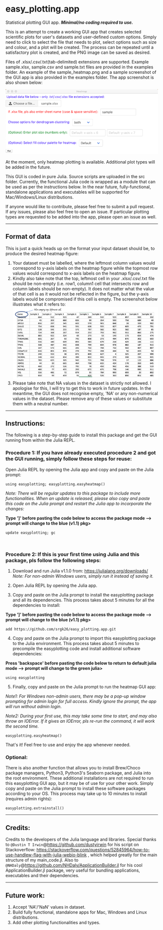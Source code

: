 # easy_plotting.app
Statistical plotting GUI app. ***Minimal/no coding required to use.*** 

This is an attempt to create a working GUI app that creates selected scientific plots for user's datasets and user-defined custom options. Simply need to click to select the file that needs to plot, select options such as size and colour, and a plot will be created. The process can be repeated until a satisfactory plot is created, and the PNG image can be saved as desired.

Files of .xlsx/.csv/.txt(tab-delimited) extensions are supported. Example sample.xlsx, sample.csv and sample.txt files are provided in the examples folder. An example of the sample_heatmap.png and a sample screenshot of the GUI app is also provided in the examples folder. The app screenshot is also shown below:

![Alt text](/examples/App_Screenshot.png?raw=true "Heatmap Plotting")

At the moment, only heatmap plotting is available. Additional plot types will be added in the future.

This GUI is coded in pure Julia. Source scripts are uploaded in the src folder. Currently, the functional Julia code is wrapped as a module that can be used as per the instructions below. In the near future, fully-functional, standalone applications and executables will be supported for Mac/Windows/Linux distributions.

If anyone would like to contribute, please feel free to submit a pull request. If any issues, please also feel free to open an issue. If particular plotting types are requested to be added into the app, please open an issue as well.

***

## Format of data

This is just a quick heads up on the format your input dataset should be, to produce the desired heatmap figure:

  1. Your dataset must be labelled, where the leftmost column values would correspond to y-axis labels on the heatmap figure while the topmost row values would correspond to x-axis labels on the heatmap figure.
  2. Kindly also take note that the top, leftmost cell in your .xlsx/.csv/.txt file should be non-empty (i.e. row1, column1 cell that intersects row and column labels should be non-empty). It does not matter what the value of that cell is as it would not be reflected in the figure, but the y-axis labels would be compromised if this cell is empty. The screenshot below illustrates what it refers to:
![Alt text](/examples/Nonempty_cell.png?raw=true "Non-empty top leftmost cell")
  3. Please take note that NA values in the dataset is strictly not allowed. I apologise for this, I will try to get this to work in future updates. In the meantime, the GUI does not recognise empty, 'NA' or any non-numerical values in the dataset. Please remove any of these values or substitute them with a neutral number.
  
***

## Instructions:

The following is a step-by-step guide to install this package and get the GUI running from within the Julia REPL.

### Procedure 1: If you have already executed procedure 2 and got the GUI running, simply follow these steps for reuse:
  Open Julia REPL by opening the Julia app and copy and paste on the Julia prompt:
  ```
  using easyplotting; easyplotting.easyheatmap()
  ```
  
  *Note: There will be regular updates to this package to include more functionalities. When an update is released, please also copy and paste this code on the Julia prompt and restart the Julia app to incorporate the changes:*
  
  **Type ']' before pasting the code below to access the package mode --> prompt will change to the blue (v1.1) pkg>**
  ```
  update easyplotting; gc
  ```
 <br/>
 
 ### Procedure 2: If this is your first time using Julia and this package, pls follow the following steps:
  1. Download and run Julia v1.1.0 from: https://julialang.org/downloads/
  <br/> *Note: For non-admin Windows users, simply run it instead of saving it.*
  
  2. Open Julia REPL by opening the Julia app.
  3. Copy and paste on the Julia prompt to install the easyplotting package and all its dependencies. This process takes about 5 minutes for all the dependencies to install:
 
  **Type ']' before pasting the code below to access the package mode --> prompt will change to the blue (v1.1) pkg>**
  ```
  add https://github.com/srgk26/easy_plotting.app.git
  ```
  4. Copy and paste on the Julia prompt to import this easyplotting package to the Julia environment. This process takes about 5 minutes to precompile the easyplotting code and install additional software dependencies:
  
  **Press 'backspace' before pasting the code below to return to default julia mode --> prompt will change to the green julia>**
  ```
  using easyplotting
  ```
  5. Finally, copy and paste on the Julia prompt to run the heatmap GUI app:
  
  *Note1: For Windows non-admin users, there may be a pop-up window prompting for admin login for full access. Kindly ignore the prompt, the app will run without admin login.*
  
  *Note2: During your first use, this may take some time to start, and may also throw an IOError. If it gives an IOError, pls re-run the command, it will work the second time.*
  ```
  easyplotting.easyheatmap()
  ```
 
That's it! Feel free to use and enjoy the app whenever needed.

### Optional:

There is also another function that allows you to install Brew/Choco package managers, Python3, Python3's Seaborn package, and Julia into the root environment. These additional installations are not required to run this easyplotting GUI app, but it may be of use for your other work. Simply copy and paste on the Julia prompt to install these software packages according to your OS. This process may take up to 10 minutes to install (requires admin rights):
```
easyplotting.extrainstall()
```

***

## Credits:

Credits to the developers of the Julia language and libraries. Special thanks to `@Dustin T Irwin`@https://github.com/dustyirwin for his script on Stackoverflow: https://stackoverflow.com/questions/52845964/how-to-use-handlew-flag-with-julia-webio-blink , which helped greatly for the main structure of my main_code.jl. Also to `@NHDaly`@https://github.com/NHDaly/ApplicationBuilder.jl for his cool ApplicationBuilder.jl package, very useful for bundling applications, executables and their dependencies.

***

## Future work:
  1. Accept 'NA'/'NaN' values in dataset.
  2. Build fully functional, standalone apps for Mac, Windows and Linux distributions.
  3. Add other plotting functionalities and types.
